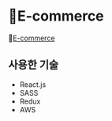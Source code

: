 # 🎁E-commerce

🔗[E-commerce](http://muzimakji.s3-website.ap-northeast-2.amazonaws.com/) <br/>

## 사용한 기술

- React.js
- SASS
- Redux
- AWS

